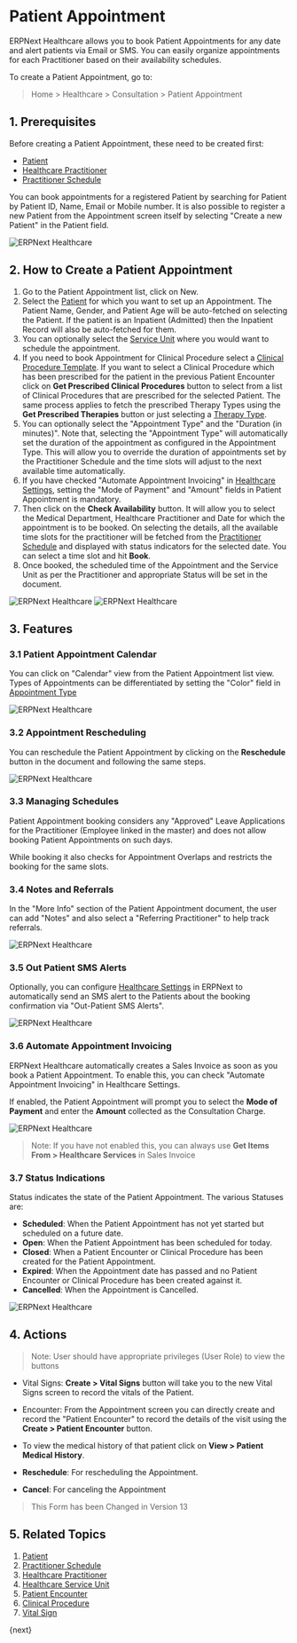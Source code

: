 <!-- add-breadcrumbs -->
# Patient Appointment

ERPNext Healthcare allows you to book Patient Appointments for any date and alert patients via Email or SMS. You can easily organize appointments for each Practitioner based on their availability schedules.

<!-- <img class="screenshot" alt="ERPNext Healthcare" src="{{docs_base_url}}/assets/img/healthcare/appointment_calendar.png"> -->

To create a Patient Appointment, go to:

> Home > Healthcare > Consultation > Patient Appointment


## 1. Prerequisites

Before creating a Patient Appointment, these need to be created first:

* [Patient](/docs/user/manual/en/healthcare/patient)
* [Healthcare Practitioner](/docs/user/manual/en/healthcare/healthcare_practitioner)
* [Practitioner Schedule](/docs/user/manual/en/healthcare/practitioner_schedule)

You can book appointments for a registered Patient by searching for Patient by Patient ID, Name, Email or Mobile number. It is also possible to register a new Patient from the Appointment screen itself by selecting "Create a new Patient" in the Patient field.

  <img class="screenshot" alt="ERPNext Healthcare" src="{{docs_base_url}}/assets/img/healthcare/patient_appointment_link.png">

## 2. How to Create a Patient Appointment

1. Go to the Patient Appointment list, click on New.
2. Select the [Patient](/docs/user/manual/en/healthcare/patient) for which you want to set up an Appointment. The Patient Name, Gender, and Patient Age will be auto-fetched on selecting the Patient. If the patient is an Inpatient (Admitted) then the Inpatient Record will also be auto-fetched for them.
3. You can optionally select the [Service Unit](/docs/user/manual/en/healthcare/healthcare_service_unit) where you would want to schedule the appointment.
4. If you need to book Appointment for Clinical Procedure select a [Clinical Procedure Template](/docs/user/manual/en/healthcare/clinical_procedure_template). If you want to select a Clinical Procedure which has been prescribed for the patient in the previous Patient Encounter click on **Get Prescribed Clinical Procedures** button to select from a list of Clinical Procedures that are prescribed for the selected Patient. The same process applies to fetch the prescribed Therapy Types using the **Get Prescribed Therapies** button or just selecting a [Therapy Type](/docs/user/manual/en/healthcare/therapy_type).
5. You can optionally select the "Appointment Type" and the "Duration (in minutes)". Note that, selecting the "Appointment Type" will automatically set the duration of the appointment as configured in the Appointment Type. This will allow you to override the duration of appointments set by the Practitioner Schedule and the time slots will adjust to the next available time automatically.
6. If you have checked "Automate Appointment Invoicing" in [Healthcare Settings](/docs/user/manual/en/healthcare/healthcare_settings), setting the "Mode of Payment" and "Amount" fields in Patient Appointment is mandatory.
7. Then click on the **Check Availability** button. It will allow you to select the Medical Department, Healthcare Practitioner and Date for which the appointment is to be booked. On selecting the details, all the available time slots for the practitioner will be fetched from the [Practitioner Schedule](/docs/user/manual/en/healthcare/practitioner_schedule) and displayed with status indicators for the selected date. You can select a time slot and hit **Book**.
8. Once booked, the scheduled time of the Appointment and the Service Unit as per the Practitioner and appropriate Status will be set in the document.

<img class="screenshot" alt="ERPNext Healthcare" src="{{docs_base_url}}/assets/img/healthcare/check_availability.png">

<img class="screenshot" alt="ERPNext Healthcare" src="{{docs_base_url}}/assets/img/healthcare/appointment.png">

## 3. Features

### 3.1 Patient Appointment Calendar

You can click on "Calendar" view from the Patient Appointment list view. Types of Appointments can be differentiated by setting the "Color" field in [Appointment Type](/docs/user/manual/en/healthcare/appointment_type)

<img class="screenshot" alt="ERPNext Healthcare" src="{{docs_base_url}}/assets/img/healthcare/healthcare-appointments.png">

### 3.2 Appointment Rescheduling

You can reschedule the Patient Appointment by clicking on the **Reschedule** button in the document and following the same steps.

<img class="screenshot" alt="ERPNext Healthcare" src="{{docs_base_url}}/assets/img/healthcare/reschedule.png">

### 3.3 Managing Schedules

Patient Appointment booking considers any "Approved" Leave Applications for the Practitioner (Employee linked in the master) and does not allow booking Patient Appointments on such days.

While booking it also checks for Appointment Overlaps and restricts the booking for the same slots.

### 3.4 Notes and Referrals

In the "More Info" section of the Patient Appointment document, the user can add "Notes" and also select a "Referring Practitioner" to help track referrals.

<img class="screenshot" alt="ERPNext Healthcare" src="{{docs_base_url}}/assets/img/healthcare/more_info.png">

### 3.5 Out Patient SMS Alerts

Optionally, you can configure [Healthcare Settings](/docs/user/manual/en/healthcare/healthcare_settings) in ERPNext to automatically send an SMS alert to the Patients about the booking confirmation via "Out-Patient SMS Alerts".

<img class="screenshot" alt="ERPNext Healthcare" src="{{docs_base_url}}/assets/img/healthcare/outpatient_sms_alert.png">

### 3.6 Automate Appointment Invoicing
ERPNext Healthcare automatically creates a Sales Invoice as soon as you book a Patient Appointment. To enable this, you can check "Automate Appointment Invoicing" in Healthcare Settings.

If enabled, the Patient Appointment will prompt you to select the **Mode of Payment** and enter the **Amount** collected as the Consultation Charge.

<img class="screenshot" alt="ERPNext Healthcare" src="{{docs_base_url}}/assets/img/healthcare/automate_invoicing.png">

> Note: If you have not enabled this, you can always use **Get Items From > Healthcare Services** in Sales Invoice

### 3.7 Status Indications

Status indicates the state of the Patient Appointment. The various Statuses are:

- **Scheduled**: When the Patient Appointment has not yet started but scheduled on a future date.
- **Open**: When the Patient Appointment has been scheduled for today.
- **Closed**: When a Patient Encounter or Clinical Procedure has been created for the Patient Appointment.
- **Expired**: When the Appointment date has passed and no Patient Encounter or Clinical Procedure has been created against it.
- **Cancelled**: When the Appointment is Cancelled.

<img class="screenshot" alt="ERPNext Healthcare" src="{{docs_base_url}}/assets/img/healthcare/status.png">


## 4. Actions

> Note: User should have appropriate privileges (User Role) to view the buttons

  * Vital Signs: **Create > Vital Signs** button will take you to the new Vital Signs screen to record the vitals of the Patient.

  * Encounter: From the Appointment screen you can directly create and record the "Patient Encounter" to record the details of the visit using the **Create > Patient Encounter** button.

  * To view the medical history of that patient click on **View > Patient Medical History**.

  * **Reschedule**: For rescheduling the Appointment.

  * **Cancel**: For canceling the Appointment

> This Form has been Changed in Version 13

## 5. Related Topics
1. [Patient](/docs/user/manual/en/healthcare/patient)
1. [Practitioner Schedule](/docs/user/manual/en/healthcare/practitioner_schedule)
1. [Healthcare Practitioner](/docs/user/manual/en/healthcare/healthcare_practitioner)
1. [Healthcare Service Unit](/docs/user/manual/en/healthcare/healthcare_service_unit)
1. [Patient Encounter](/docs/user/manual/en/healthcare/patient_encounter)
1. [Clinical Procedure](/docs/user/manual/en/healthcare/clinical_procedure)
1. [Vital Sign](/docs/user/manual/en/healthcare/vital_signs)

{next}
